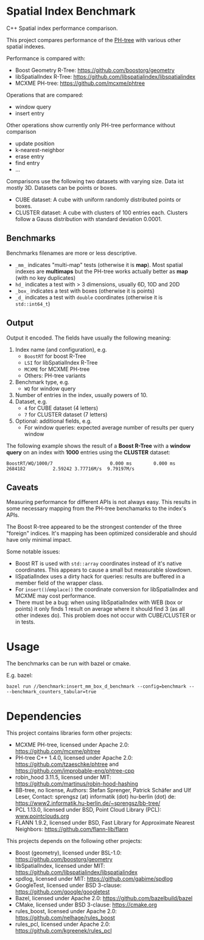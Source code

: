 # Spatial Index Benchmark

C++ Spatial index performance comparison.

This project compares performance of the [PH-tree](http://phtree.org) with various other spatial indexes.

Performance is compared with:

* Boost Geometry R-Tree: https://github.com/boostorg/geometry
* libSpatialIndex R-Tree: https://github.com/libspatialindex/libspatialindex
* MCXME PH-tree: https://github.com/mcxme/phtree

Operations that are compared:

* window query
* insert entry

Other operations show currently only PH-tree performance without comparison

* update position
* k-nearest-neighbor
* erase entry
* find entry
* ...

Comparisons use the following two datasets with varying size. Data ist mostly 3D. Datasets can be points or boxes.

* CUBE dataset: A cube with uniform randomly distributed points or boxes.
* CLUSTER dataset: A cube with clusters of 100 entries each. Clusters follow a Gauss distribution with standard
  deviation 0.0001.

## Benchmarks

Benchmarks filenames are more or less descriptive.

* `_mm_` indicates "multi-map" tests (otherwise it is **map**). Most spatial indexes are **multimaps** but the PH-tree
  works actually better as **map** (with no key duplicates)
* `hd_` indicates a test with > 3 dimensions, usually 6D, 10D and 20D
* `_box_` indicates a test with boxes (otherwise it is points)
* `_d_` indicates a test with `double` coordinates (otherwise it is `std::int64_t`)

## Output

Output it encoded. The fields have usually the following meaning:

1) Index name (and configuration), e.g.
    * `BoostRT` for boost R-Tree
    * `LSI` for libSpatialIndex R-Tree
    * `MCXME` for MCXME PH-tree
    * Others: PH-tree variants
2) Benchmark type, e.g.
    * `WQ` for window query
3) Number of entries in the index, usually powers of 10.
4) Dataset, e.g.
    * `4` for CUBE dataset (4 letters)
    * `7` for CLUSTER dataset (7 letters)
5) Optional: additional fields, e.g.
    * For window queries: expected average number of results per query window

The following example shows the result of a **Boost R-Tree** with a **window query** on an index with **1000** entries
using the **CLUSTER** dataset:

```
BoostRT/WQ/1000/7                     0.000 ms        0.000 ms      2684182          2.59242 3.77716M/s  9.79197M/s
```

## Caveats

Measuring performance for different APIs is not always easy.
This results in some necessary mapping from the PH-tree benchamarks to the index's APIs.

The Boost R-tree appeared to be the strongest contender of the three "foreign" indices.
It's mapping has been optimized considerable and should have only minimal impact.

Some notable issues:

* Boost RT is used with `std::array` coordinates instead of it's native coordinates. This appears to cause
  a small but measurable slowdown.
* liSpatialIndex uses a dirty hack for queries: results are buffered in a member field of the wrapper class.
* For `insert()`/`emplace()` the coordinate conversion for libSpatialIndex and MCXME may cost performance.
* There must be a bug: when using libSpatialIndex with WEB (box or points) it only finds 1 result on average where it
  should find 3 (as all other indexes do). This problem does not occur with CUBE/CLUSTER or in tests.

# Usage

The benchmarks can be run with bazel or cmake.

E.g. bazel:

```
bazel run //benchmark:insert_mm_box_d_benchmark --config=benchmark -- --benchmark_counters_tabular=true
```

# Dependencies

This project contains libraries form other projects:

* MCXME PH-tree, licensed under Apache 2.0: https://github.com/mcxme/phtree
* PH-tree C++ 1.4.0, licensed under Apache 2.0: https://github.com/tzaeschke/phtree
  and https://github.com/improbable-eng/phtree-cpp
* robin_hood 3.11.5, licensed under MIT: https://github.com/martinus/robin-hood-hashing
* BB-tree, no license, Authors: Stefan Sprenger, Patrick Schäfer and Ulf Leser, Contact: sprengsz (at) informatik (dot)
  hu-berlin (dot) de: https://www2.informatik.hu-berlin.de/~sprengsz/bb-tree/
* PCL 1.13.0, licensed under BSD, Point Cloud Library (PCL): www.pointclouds.org
* FLANN 1.9.2, licensed under BSD, Fast Library for Approximate Nearest Neighbors: https://github.com/flann-lib/flann

This projects depends on the following other projects:

* Boost (geometry), licensed under BSL-1.0: https://github.com/boostorg/geometry
* libSpatialIndex, licensed under MIT: https://github.com/libspatialindex/libspatialindex
* spdlog, licensed under MIT: https://github.com/gabime/spdlog
* GoogleTest, licensed under BSD 3-clause: https://github.com/google/googletest
* Bazel, licensed under Apache 2.0: https://github.com/bazelbuild/bazel
* CMake, licensed under BSD 3-clause: https://cmake.org
* rules_boost, licensed under Apache 2.0: https://github.com/nelhage/rules_boost
* rules_pcl, licensed under Apache 2.0: https://github.com/kgreenek/rules_pcl

